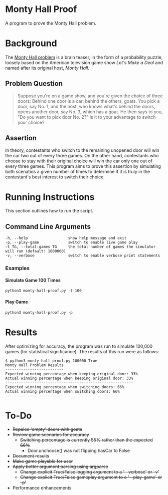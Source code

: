 # Monty Hall Proof
A program to prove the Monty Hall problem.

# Background
The [Monty Hall problem](https://en.wikipedia.org/wiki/Monty_Hall_problem "Monty Hall problem Wikipedia") is a brain teaser, in the form of a probability puzzle, loosely based on the American television game show *Let's Make a Deal* and named after its original host, *Monty Hall*.

## Problem Question
> Suppose you're on a game show, and you're given the choice of three doors: Behind one door is a car; behind the others, goats. You pick a door, say No. 1, and the host, who knows what's behind the doors, opens another door, say No. 3, which has a goat. He then says to you, "Do you want to pick door No. 2?" Is it to your advantage to switch your choice?

## Assertion
In theory, contestants who switch to the remaining unopened door will win the car two out of every three games.  On the other hand, contestants who choose to stay with their original choice will win the car only one out of every three games.  This program aims to prove this assertion by simulating both scenatios a given number of times to determine if it is truly in the contestant's best interest to switch their choice.

# Running Instructions
This section outlines how to run the script.

## Command Line Arguments
```
-h, --help           		show help message and exit
-p, --play-game       		switch to enable live game play
-t TG, --total-games TG 	the total number of games the simulator will run (default: 1000000)
-v, --verbose         		switch to enable verbose print statements
```

### Examples
#### Simulate Game 100 Times
`python3 monty-hall-proof.py -t 100`
#### Play Game
`python3 monty-hall-proof.py -p`

# Results
After optimizing for accuracy, the program was run to simulate 100,000 games (for statistical significance).  The results of this run were as follows:
```
$ python3 monty-hall-proof.py 100000 True
Monty Hall Problem Results
--------------------------
Expected winning percentage when keeping original door: 33%
Actual winning percentage when keeping original door: 33%
---------------------------------------------------------
Expected winning percentage when switching doors: 66%
Actual winning percentage when switching doors: 66%
--------------------------
```

# To-Do
+ ~~Repalce 'empty' doors with goats~~
+ ~~Review game scenarios for accuracy~~
  + ~~Switching percentage is currently 55% rather than the expected 66%~~
    + Door.unchoose() was not flipping hasCar to False
+ ~~Document results~~
+ ~~Make game playable for user~~
+ ~~Apply better argument parsing using argparse~~
  + ~~Change explicit True/False logging argument to a '--verbose' or -v'~~
  + ~~Change explicit True/False gameplay argument to a '--play-game' or -p'~~
+ Performance enhancements